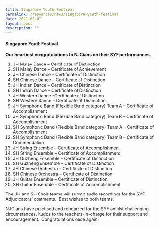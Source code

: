 ```yaml
---
title: Singapore Youth Festival
permalink: /resources/news/singapore-youth-festival
date: 2021-05-07
layout: post
description: ""
---
```

#### Singapore Youth Festival

**Our heartiest congratulations to NJCians on their SYF performances.** 

1.  JH Malay Dance – Certificate of Distinction
2.  SH Malay Dance – Certificate of Achievement
3.  JH Chinese Dance – Certificate of Distinction
4.  SH Chinese Dance – Certificate of Distinction
5.  JH Indian Dance – Certificate of Distinction
6.  SH Indian Dance – Certificate of Distinction
7.  JH Western Dance -Certificate of Distinction
8.  SH Western Dance – Certificate of Distinction
9.  JH Symphonic Band (Flexible Band category) Team A – Certificate of Accomplishment
10.  JH Symphonic Band (Flexible Band category) Team B – Certificate of Accomplishment
11.  SH Symphonic Band (Flexible Band category) Team A – Certificate of Accomplishment
12.  SH Symphonic Band (Flexible Band category) Team B – Certificate of Commendation
13.  JH String Ensemble – Certificate of Accomplishment
14.  SH String Ensemble – Certificate of Accomplishment
15.  JH Guzheng Ensemble – Certificate of Distinction
16.  SH Guzheng Ensemble – Certificate of Distinction
17.  JH Chinese Orchestra – Certificate of Distinction
18.  SH Chinese Orchestra – Certificate of Distinction
19.  JH Guitar Ensemble – Certificate of Distinction
20.  SH Guitar Ensemble – Certificate of Accomplishment

The JH and SH Choir teams will submit audio recordings for the SYF Adjudicators’ comments.  Best wishes to both teams.

NJCians have practised and rehearsed for the SYF amidst challenging circumstances. Kudos to the teachers-in-charge for their support and encouragement.  Congratulations once again!